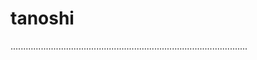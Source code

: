 # tanoshi

..............................................................................................